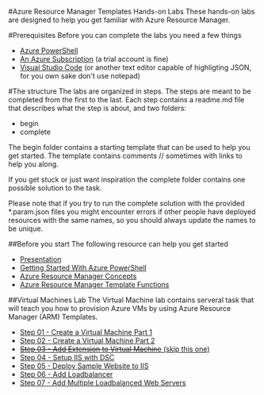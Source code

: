 #Azure Resource Manager Templates Hands-on Labs
These hands-on labs are designed to help you get familiar with Azure Resource Manager.

#Prerequisites
Before you can complete the labs you need a few things
- [Azure PowerShell](http://go.microsoft.com/fwlink/p/?linkid=320376&clcid=0x406)
- [An Azure Subscription](https://azure.microsoft.com/) (a trial account is fine)
- [Visual Studio Code](https://code.visualstudio.com/) (or another text editor capable of highligting JSON, for you own sake don't use notepad)

#The structure
The labs are organized in steps. The steps are meant to be completed from the first to the last. Each step contains a readme.md file that describes what the step is about, and two folders:
- begin
- complete

The begin folder contains a starting template that can be used to help you get started. The template contains comments // sometimes with links to help you along.

If you get stuck or just want inspiration the complete folder contains one possible solution to the task. 

Please note that if you try to run the complete solution with the provided *.param.json files you might encounter errors if other people have deployed resources with the same names, so you should always update the names to be unique.  

##Before you start
The following resource can help you get started
- [Presentation](https://github.com/sjkp/azure-arm-hol/raw/master/presentation/Azure%20Resource%20Manager.pptx)
- [Getting Started With Azure PowerShell](docs/getting-started-with-azure-powershell.md)
- [Azure Resource Manager Concepts](concepts/readme.md)
- [Azure Resource Manager Template Functions](docs/arm-template-functions.md)

##Virtual Machines Lab
The Virtual Machine lab contains serveral task that will teach you how to provision Azure VMs by using Azure Resource Manager (ARM) Templates.
- [Step 01 - Create a Virtual Machine Part 1](step01-create-a-virtual-machine-part1/readme.md)
- [Step 02 - Create a Virtual Machine Part 2](step02-create-a-virtual-machine-part2/readme.md)
- [<s>Step 03 - Add Extension to Virtual Machine</s> (skip this one)](step03-add-extension-to-virtual-machine/readme.md)
- [Step 04 - Setup IIS with DSC](step04-setup-iis-with-dsc/readme.md)
- [Step 05 - Deploy Sample Website to IIS](step05-deploy-sample-website-to-iis/readme.md)
- [Step 06 - Add Loadbalancer](step06-add-loadbalancer/readme.md)
- [Step 07 - Add Multiple Loadbalanced Web Servers](step07-add-multiple-loadbalanced-web-servers/readme.md)

